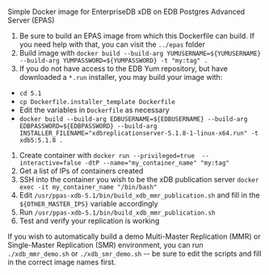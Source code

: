 Simple Docker image for EnterpriseDB xDB on EDB Postgres Advanced Server (EPAS)

1. Be sure to build an EPAS image from which this Dockerfile can build.  If you need help with that, you can visit the `../epas` folder
1. Build image with `docker build --build-arg YUMUSERNAME=${YUMUSERNAME} --build-arg YUMPASSWORD=${YUMPASSWORD} -t "my:tag" .`
1. If you do not have access to the EDB Yum repository, but have downloaded a `*.run` installer, you may build your image with:
  * `cd 5.1`
  * `cp Dockerfile.installer_template Dockerfile`
  * Edit the variables in `Dockerfile` as necessary
  * `docker build --build-arg EDBUSERNAME=${EDBUSERNAME} --build-arg EDBPASSWORD=${EDBPASSWORD} --build-arg INSTALLER_FILENAME="xdbreplicationserver-5.1.8-1-linux-x64.run" -t xdb5:5.1.8 .`
1. Create container with `docker run --privileged=true  --interactive=false -dtP --name="my_container_name" "my:tag"`
1. Get a list of IPs of containers created
1. SSH into the container you wish to be the xDB publication server `docker exec -it my_container_name "/bin/bash"`
1. Edit `/usr/ppas-xdb-5.1/bin/build_xdb_mmr_publication.sh` and fill in the `${OTHER_MASTER_IPS}` variable accordingly
1. Run `/usr/ppas-xdb-5.1/bin/build_xdb_mmr_publication.sh`
1. Test and verify your replication is working

If you wish to automatically build a demo Multi-Master Replication (MMR) or Single-Master Replication (SMR) environment, you can run `./xdb_mmr_demo.sh` or `./xdb_smr_demo.sh` -- be sure to edit the scripts and fill in the correct image names first.

